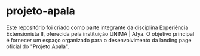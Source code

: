 # projeto-apala
 Este repositório foi criado como parte integrante da disciplina Experiência Extensionista II, oferecida pela instituição UNIMA | Afya. O objetivo principal é fornecer um espaço organizado para o desenvolvimento da landing page oficial do "Projeto Apala".
